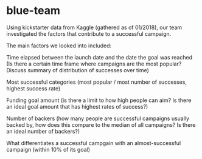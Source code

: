 # blue-team

Using kickstarter data from Kaggle (gathered as of 01/2018), our team investigated the factors that contribute to a successful campaign.

The main factors we looked into included:

Time elapsed between the launch date and the date the goal was reached (Is there a certain time frame where campaigns are the most popular? Discuss summary of distribution of successes over time)

Most successful categories (most popular / most number of successes, highest success rate)

Funding goal amount (is there a limit to how high people can aim? Is there an ideal goal amount that has highest rates of success?)

Number of backers (how many people are successful campaigns usually backed by, how does this compare to the median of all campaigns? Is there an ideal number of backers?)

What differentiates a successful campgain with an almost-successful campaign (within 10% of its goal)

